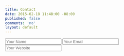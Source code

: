 ```yaml
---
title: Contact
date: 2015-02-18 11:48:00 -08:00
published: false
comments: 'no'
layout: default
---
```


<form accept-charset="UTF-8" action="https://formkeep.com/f/7a20bd6fdaa9" method="POST">
  <input type="hidden" name="utf8" value="✓">
  <input type="text" name="name" placeholder="Your Name">
  <input type="email" name="email" placeholder="Your Email">
  <input type="url" name="url" placeholder="Your Website">
</form>
